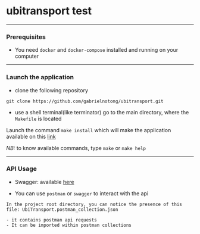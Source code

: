 # ubitransport test

---

### Prerequisites

- You need `docker` and `docker-compose` installed and running on your computer

---

### Launch the application

- clone the following repository

```
git clone https://github.com/gabrielnotong/ubitransport.git
```

- use a shell terminal(like terminator) go to the main directory, where the `Makefile` is located

Launch the command `make install` which will make the application available on this [link](http://localhosts:8000/api)

*NB:* to know available commands, type `make` or `make help`

---

### API Usage

- Swagger: available [here](http://localhost:8000/api)

- You can use `postman` or `swagger` to interact with the api

```
In the project root directory, you can notice the presence of this file: UbiTransport.postman_collection.json

- it contains postman api requests
- It can be imported within postman collections
```
